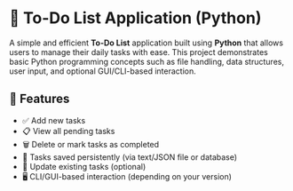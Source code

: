 # 📝 To-Do List Application (Python)

A simple and efficient **To-Do List** application built using **Python** that allows users to manage their daily tasks with ease. This project demonstrates basic Python programming concepts such as file handling, data structures, user input, and optional GUI/CLI-based interaction.

## 🚀 Features

- ✅ Add new tasks
- 📋 View all pending tasks
- 🗑️ Delete or mark tasks as completed
- 💾 Tasks saved persistently (via text/JSON file or database)
- 🔄 Update existing tasks (optional)
- 🖥️ CLI/GUI-based interaction (depending on your version)
